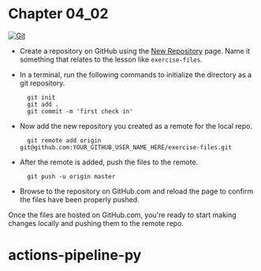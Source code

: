 # Chapter 04_02

[![Git](https://app.soluble.cloud/api/v1/public/badges/a78faf7b-eab0-4110-bc6f-e478ed4d6665.svg?orgId=650162616495)](https://app.soluble.cloud/repos/details/github.com/james-leha/actions-pipeline-py?orgId=650162616495)  

- Create a repository on GitHub using the [New Repository](https://github.com/new) page.  Name it something that relates to the lesson like `exercise-files`.

- In a terminal, run the following commands to initialize the directory as a git repository.

        git init
        git add .
        git commit -m 'first check in'

- Now add the new repository you created as a remote for the local repo.

        git remote add origin git@github.com:YOUR_GITHUB_USER_NAME_HERE/exercise-files.git

- After the remote is added, push the files to the remote.

        git push -u origin master

 - Browse to the repository on GitHub.com and reload the page to confirm the files have been properly pushed.

Once the files are hosted on GitHub.com, you're ready to start making changes locally and pushing them to the remote repo.
# actions-pipeline-py
